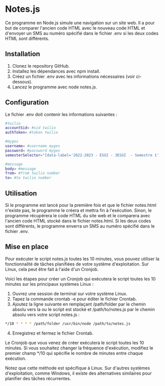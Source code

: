 # Notes.js

Ce programme en Node.js simule une navigation sur un site web. Il a pour but de comparer l'ancien code HTML avec le nouveau code HTML et d'envoyer un SMS au numéro spécifié dans le fichier .env si les deux codes HTML sont différents.
## Installation
1. Clonez le repository GitHub.
2. Installez les dépendances avec npm install.
3. Créez un fichier .env avec les informations nécessaires (voir ci-dessous).
4. Lancez le programme avec node notes.js.

## Configuration

Le fichier .env doit contenir les informations suivantes :
```bash
#twilio
accountSid= #sid twilio
authToken= #token twilio

#myges
username= #username myges
password= #password myges
semesterSelector="[data-label='2022-2023 - ESGI - 3ESGI  - Semestre 1']"

#message
body= #message
from= #from twilio number
to= #to twilio number
```

## Utilisation

Si le programme est lancé pour la première fois et que le fichier notes.html n'existe pas, le programme le créera et mettra fin à l'exécution. Sinon, le programme récupèrera le code HTML du site web et le comparera avec l'ancien code HTML stocké dans le fichier notes.html. Si les deux codes sont différents, le programme enverra un SMS au numéro spécifié dans le fichier .env.

## Mise en place

Pour exécuter le script notes.js toutes les 10 minutes, vous pouvez utiliser la fonctionnalité de tâches planifiées de votre système d'exploitation. Sur Linux, cela peut être fait à l'aide d'un Cronjob.

Voici les étapes pour créer un Cronjob qui exécutera le script toutes les 10 minutes sur les principaux systèmes Linux :

1. Ouvrez une session de terminal sur votre système Linux.
2. Tapez la commande crontab -e pour éditer le fichier Crontab.
3. Ajoutez la ligne suivante en remplaçant /path/folder par le chemin absolu vers la ou le script est stocké et /path/to/notes.js par le chemin absolu vers votre script notes.js :

```bash
*/10 * * * * /path/folder /usr/bin/node /path/to/notes.js
```

4. Enregistrez et fermez le fichier Crontab.

Le Cronjob que vous venez de créer exécutera le script toutes les 10 minutes. Si vous souhaitez changer la fréquence d'exécution, modifiez le premier champ */10 qui spécifie le nombre de minutes entre chaque exécution.

Notez que cette méthode est spécifique à Linux. Sur d'autres systèmes d'exploitation, comme Windows, il existe des alternatives similaires pour planifier des tâches récurrentes.